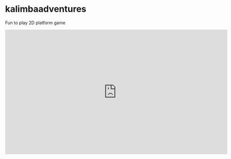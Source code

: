 # kalimbaadventures
Fun to play 2D platform game



<iframe src="https://jogosgratispro.github.io/kalimbaadventures/index.html" width="720" height="405" frameborder="0" scrollbar="no" scrolling="no"></iframe>
